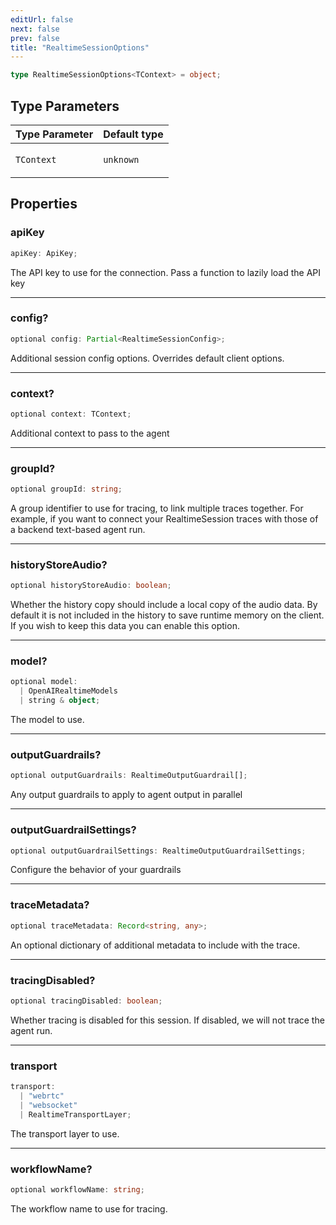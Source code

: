 ```yaml
---
editUrl: false
next: false
prev: false
title: "RealtimeSessionOptions"
---
```


```ts
type RealtimeSessionOptions<TContext> = object;
```

## Type Parameters

<table>
<thead>
<tr>
<th>Type Parameter</th>
<th>Default type</th>
</tr>
</thead>
<tbody>
<tr>
<td>

`TContext`

</td>
<td>

`unknown`

</td>
</tr>
</tbody>
</table>

## Properties

### apiKey

```ts
apiKey: ApiKey;
```

The API key to use for the connection. Pass a function to lazily load the API key

***

### config?

```ts
optional config: Partial<RealtimeSessionConfig>;
```

Additional session config options. Overrides default client options.

***

### context?

```ts
optional context: TContext;
```

Additional context to pass to the agent

***

### groupId?

```ts
optional groupId: string;
```

A group identifier to use for tracing, to link multiple traces together. For example, if you
want to connect your RealtimeSession traces with those of a backend text-based agent run.

***

### historyStoreAudio?

```ts
optional historyStoreAudio: boolean;
```

Whether the history copy should include a local copy of the audio data. By default it is not
included in the history to save runtime memory on the client. If you wish to keep this data
you can enable this option.

***

### model?

```ts
optional model: 
  | OpenAIRealtimeModels
  | string & object;
```

The model to use.

***

### outputGuardrails?

```ts
optional outputGuardrails: RealtimeOutputGuardrail[];
```

Any output guardrails to apply to agent output in parallel

***

### outputGuardrailSettings?

```ts
optional outputGuardrailSettings: RealtimeOutputGuardrailSettings;
```

Configure the behavior of your guardrails

***

### traceMetadata?

```ts
optional traceMetadata: Record<string, any>;
```

An optional dictionary of additional metadata to include with the trace.

***

### tracingDisabled?

```ts
optional tracingDisabled: boolean;
```

Whether tracing is disabled for this session. If disabled, we will not trace the agent run.

***

### transport

```ts
transport: 
  | "webrtc"
  | "websocket"
  | RealtimeTransportLayer;
```

The transport layer to use.

***

### workflowName?

```ts
optional workflowName: string;
```

The workflow name to use for tracing.
